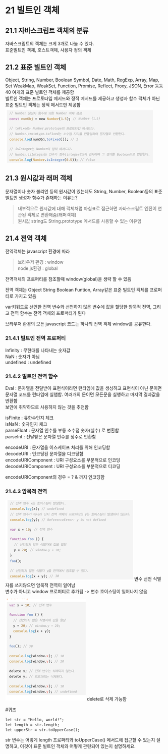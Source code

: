 # 21 빌트인 객체  

## 21.1 자바스크립트 객체의 분류
자바스크립트의 객체는 크게 3개로 나눌 수 있다.  
표준빌트인 객체, 호스트객체, 사용자 정의 객체

## 21.2 표준 빌트인 객체
Object, String, Number, Boolean Symbol, Date, Math, RegExp, Array, Map, Set WeakMap, WeakSet, Function, Promise, Reflect, Proxy, JSON, Error 등등 40 여개의 표준 빌트인 객체를 제공함  
빌트인 객체는 프로토타입 메서드와 정적 메서드를 제공하고 생성자 함수 객체가 아닌 표준 빌트인 객체는 정적 메서드만 제공함
![Alt text](image-58.png)

## 21.3 원시값과 래퍼 객체
문자열이나 숫자 불리언 등의 원시값이 있는데도 String, Number, Boolean등의 표준 빌트인 생성자 함수가 존재하는 이유는?  
> 내부적으로 원시값에 대해 객체처럼 마침표로 접근하면 자바스크립트 엔진이 연관된 객체로 변환해줌(래퍼객체)  
>원시값 string도 String.prototype 메서드를 사용할 수 있는 이유임


## 21.4 전역 객체  
전역객체는 javascript 환경에 따라 
>브라우저 환경 : window  
>node.js환경 : global  

전역객체의 프로퍼티를 참조할때 window(global)을 생략 할 수 있음   

전역 객체는 Object String Boolean Funtion, Array같은 표준 빌트인 객체를 프로퍼티로 가지고 있음  

var키워드로 선언한 전역 변수와 선언하지 않은 변수에 값을 할당한 암묵적 전역, 그리고 전역 함수는 전역 객체의 프로퍼티가 된다  


브라우저 환경의 모든 javascript 코드는 하나의 전역 객체 window를 공유한다.

### 21.4.1 빌트인 전역 프로퍼티

Infinity : 무한대를 나타내는 숫자값  
NaN : 숫자가 아님  
undefined : undefined

### 21.4.2 빌트인 전역 함수
Eval : 문자열을 전달받아 표현식이라면 런타임에 값을 생성하고 표현식이 아닌 문이면 문자열 코드를 런타임에 실햄함. 여러개의 문이면 모든문을 실행하고 마지막 결과값을 반환함  
보안에 취약하므로 사용하지 않는 것을 추천함  

isFInite : 유한수인지 체크  
isNaN : 숫자인지 체크  
parseFloat : 문자열 인수를 부동 소수점 숫자(실수) 로 변환함  
parseInt : 전달받은 문자열 인수를 정수로 번환함

encodeURI : 문자열을 이스케이프 처리를 위해 인코딩함  
decodeURI : 인코딩된 문자열을 디코딩함  
encodeURIComponent : URI 구성요소를 부분적으로 인코딩  
decodeURIComponent : URI 구성요소를 부분적으로 디코딩  

encodeURIComponent의 경우 = ? & 까지 인코딩함

### 21.4.3 암묵적 전역
![Alt text](image-59.png)
변수 선언 식별자를 쓰지않으면 암묵적 전역이 일어남  
변수가 아니고 window 프로퍼티로 추가됨 -> 변수 
호이스팅이 일어나지 않음  

![Alt text](image-60.png)
delete로 삭제 가능함



#퀴즈
```
let str = "Hello, world!";
let length = str.length;
let upperStr = str.toUpperCase();
```
str 변수는 어떻게 length 프로퍼티와 toUpperCase() 메서드에 접근할 수 있는지 설명하고, 이것이 표준 빌트인 객체와 어떻게 관련되어 있는지 설명하세요.